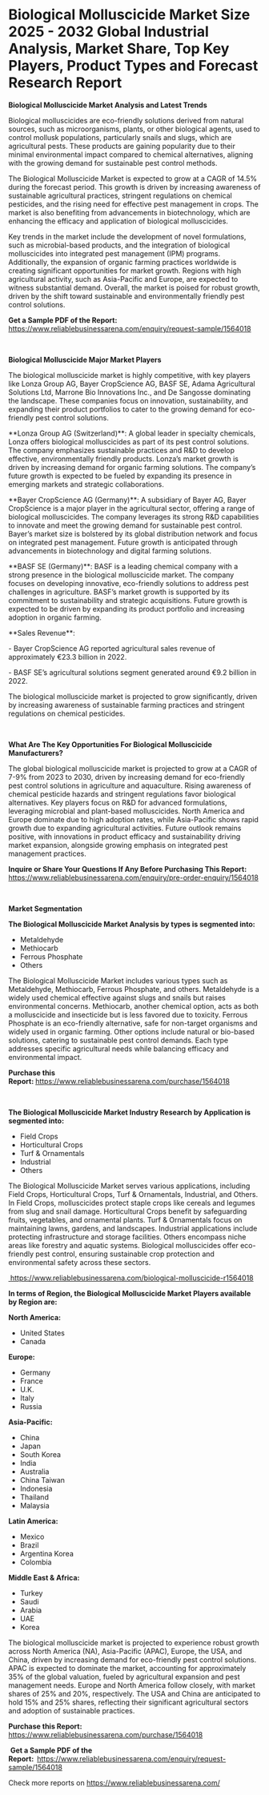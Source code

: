 <p><h1>Biological Molluscicide Market Size 2025 - 2032 Global Industrial Analysis, Market Share, Top Key Players, Product Types and Forecast Research Report</h1></p><p><strong>Biological Molluscicide Market Analysis and Latest Trends</strong></p>
<p><p>Biological molluscicides are eco-friendly solutions derived from natural sources, such as microorganisms, plants, or other biological agents, used to control mollusk populations, particularly snails and slugs, which are agricultural pests. These products are gaining popularity due to their minimal environmental impact compared to chemical alternatives, aligning with the growing demand for sustainable pest control methods.</p><p>The Biological Molluscicide Market is expected to grow at a CAGR of 14.5% during the forecast period. This growth is driven by increasing awareness of sustainable agricultural practices, stringent regulations on chemical pesticides, and the rising need for effective pest management in crops. The market is also benefiting from advancements in biotechnology, which are enhancing the efficacy and application of biological molluscicides.</p><p>Key trends in the market include the development of novel formulations, such as microbial-based products, and the integration of biological molluscicides into integrated pest management (IPM) programs. Additionally, the expansion of organic farming practices worldwide is creating significant opportunities for market growth. Regions with high agricultural activity, such as Asia-Pacific and Europe, are expected to witness substantial demand. Overall, the market is poised for robust growth, driven by the shift toward sustainable and environmentally friendly pest control solutions.</p></p>
<p><strong>Get a Sample PDF of the Report:&nbsp;</strong> <a href="https://www.reliablebusinessarena.com/enquiry/request-sample/1564018?utm_campaign=1891&utm_medium=2&utm_source=Github&utm_content=ia&utm_term=21012025&utm_id=biological-molluscicide">https://www.reliablebusinessarena.com/enquiry/request-sample/1564018</a></p>
<p>&nbsp;</p>
<p><strong>Biological Molluscicide Major Market Players</strong></p>
<p><p>The biological molluscicide market is highly competitive, with key players like Lonza Group AG, Bayer CropScience AG, BASF SE, Adama Agricultural Solutions Ltd, Marrone Bio Innovations Inc., and De Sangosse dominating the landscape. These companies focus on innovation, sustainability, and expanding their product portfolios to cater to the growing demand for eco-friendly pest control solutions.</p><p>**Lonza Group AG (Switzerland)**: A global leader in specialty chemicals, Lonza offers biological molluscicides as part of its pest control solutions. The company emphasizes sustainable practices and R&D to develop effective, environmentally friendly products. Lonza’s market growth is driven by increasing demand for organic farming solutions. The company’s future growth is expected to be fueled by expanding its presence in emerging markets and strategic collaborations.</p><p>**Bayer CropScience AG (Germany)**: A subsidiary of Bayer AG, Bayer CropScience is a major player in the agricultural sector, offering a range of biological molluscicides. The company leverages its strong R&D capabilities to innovate and meet the growing demand for sustainable pest control. Bayer’s market size is bolstered by its global distribution network and focus on integrated pest management. Future growth is anticipated through advancements in biotechnology and digital farming solutions.</p><p>**BASF SE (Germany)**: BASF is a leading chemical company with a strong presence in the biological molluscicide market. The company focuses on developing innovative, eco-friendly solutions to address pest challenges in agriculture. BASF’s market growth is supported by its commitment to sustainability and strategic acquisitions. Future growth is expected to be driven by expanding its product portfolio and increasing adoption in organic farming.</p><p>**Sales Revenue**:  </p><p>- Bayer CropScience AG reported agricultural sales revenue of approximately €23.3 billion in 2022.  </p><p>- BASF SE’s agricultural solutions segment generated around €9.2 billion in 2022.  </p><p>The biological molluscicide market is projected to grow significantly, driven by increasing awareness of sustainable farming practices and stringent regulations on chemical pesticides.</p></p>
<p>&nbsp;</p>
<p><strong>What Are The Key Opportunities For Biological Molluscicide Manufacturers?</strong></p>
<p><p>The global biological molluscicide market is projected to grow at a CAGR of 7-9% from 2023 to 2030, driven by increasing demand for eco-friendly pest control solutions in agriculture and aquaculture. Rising awareness of chemical pesticide hazards and stringent regulations favor biological alternatives. Key players focus on R&D for advanced formulations, leveraging microbial and plant-based molluscicides. North America and Europe dominate due to high adoption rates, while Asia-Pacific shows rapid growth due to expanding agricultural activities. Future outlook remains positive, with innovations in product efficacy and sustainability driving market expansion, alongside growing emphasis on integrated pest management practices.</p></p>
<p><strong>Inquire or Share Your Questions If Any Before Purchasing This Report:</strong> <a href="https://www.reliablebusinessarena.com/enquiry/pre-order-enquiry/1564018?utm_campaign=1891&utm_medium=2&utm_source=Github&utm_content=ia&utm_term=21012025&utm_id=biological-molluscicide">https://www.reliablebusinessarena.com/enquiry/pre-order-enquiry/1564018</a></p>
<p>&nbsp;</p>
<p><strong>Market Segmentation</strong></p>
<p><strong>The Biological Molluscicide Market Analysis by types is segmented into:</strong></p>
<p><ul><li>Metaldehyde</li><li>Methiocarb</li><li>Ferrous Phosphate</li><li>Others</li></ul></p>
<p><p>The Biological Molluscicide Market includes various types such as Metaldehyde, Methiocarb, Ferrous Phosphate, and others. Metaldehyde is a widely used chemical effective against slugs and snails but raises environmental concerns. Methiocarb, another chemical option, acts as both a molluscicide and insecticide but is less favored due to toxicity. Ferrous Phosphate is an eco-friendly alternative, safe for non-target organisms and widely used in organic farming. Other options include natural or bio-based solutions, catering to sustainable pest control demands. Each type addresses specific agricultural needs while balancing efficacy and environmental impact.</p></p>
<p><strong>Purchase this Report:&nbsp;</strong><a href="https://www.reliablebusinessarena.com/purchase/1564018?utm_campaign=1891&utm_medium=2&utm_source=Github&utm_content=ia&utm_term=21012025&utm_id=biological-molluscicide">https://www.reliablebusinessarena.com/purchase/1564018</a></p>
<p>&nbsp;</p>
<p><strong>The Biological Molluscicide Market Industry Research by Application is segmented into:</strong></p>
<p><ul><li>Field Crops</li><li>Horticultural Crops</li><li>Turf & Ornamentals</li><li>Industrial</li><li>Others</li></ul></p>
<p><p>The Biological Molluscicide Market serves various applications, including Field Crops, Horticultural Crops, Turf & Ornamentals, Industrial, and Others. In Field Crops, molluscicides protect staple crops like cereals and legumes from slug and snail damage. Horticultural Crops benefit by safeguarding fruits, vegetables, and ornamental plants. Turf & Ornamentals focus on maintaining lawns, gardens, and landscapes. Industrial applications include protecting infrastructure and storage facilities. Others encompass niche areas like forestry and aquatic systems. Biological molluscicides offer eco-friendly pest control, ensuring sustainable crop protection and environmental safety across these sectors.</p></p>
<p><a href="https://www.reliablebusinessarena.com/biological-molluscicide-r1564018?utm_campaign=1891&utm_medium=2&utm_source=Github&utm_content=ia&utm_term=21012025&utm_id=biological-molluscicide">&nbsp;https://www.reliablebusinessarena.com/biological-molluscicide-r1564018</a></p>
<p><strong>In terms of Region, the Biological Molluscicide Market Players available by Region are:</strong></p>
<p>
    <p> <strong> North America: </strong>
        <ul>
            <li>United States</li>
            <li>Canada</li>
        </ul>
        </p> 
    <p> <strong> Europe: </strong>
        <ul>
            <li>Germany</li>
            <li>France</li>
            <li>U.K.</li>
            <li>Italy</li>
            <li>Russia</li>
        </ul>
        </p> 
    <p> <strong> Asia-Pacific: </strong>
        <ul>
            <li>China</li>
            <li>Japan</li>
            <li>South Korea</li>
            <li>India</li>
            <li>Australia</li>
            <li>China Taiwan</li>
            <li>Indonesia</li>
            <li>Thailand</li>
            <li>Malaysia</li>
        </ul>
        </p> 
    <p> <strong> Latin America: </strong>
        <ul>
            <li>Mexico</li>
            <li>Brazil</li>
            <li>Argentina Korea</li>
            <li>Colombia</li>
        </ul>
        </p> 
    <p> <strong> Middle East & Africa: </strong>
        <ul>
            <li>Turkey</li>
            <li>Saudi</li>
            <li>Arabia</li>
            <li>UAE</li>
            <li>Korea</li>
        </ul>
    </p>
    </p>
<p><p>The biological molluscicide market is projected to experience robust growth across North America (NA), Asia-Pacific (APAC), Europe, the USA, and China, driven by increasing demand for eco-friendly pest control solutions. APAC is expected to dominate the market, accounting for approximately 35% of the global valuation, fueled by agricultural expansion and pest management needs. Europe and North America follow closely, with market shares of 25% and 20%, respectively. The USA and China are anticipated to hold 15% and 25% shares, reflecting their significant agricultural sectors and adoption of sustainable practices.</p></p>
<p><strong>Purchase this Report: </strong><a href="https://www.reliablebusinessarena.com/purchase/1564018?utm_campaign=1891&utm_medium=2&utm_source=Github&utm_content=ia&utm_term=21012025&utm_id=biological-molluscicide">https://www.reliablebusinessarena.com/purchase/1564018</a></p>
<p>&nbsp;<strong>Get a Sample PDF of the Report:&nbsp;&nbsp;</strong><a href="https://www.reliablebusinessarena.com/enquiry/request-sample/1564018?utm_campaign=1891&utm_medium=2&utm_source=Github&utm_content=ia&utm_term=21012025&utm_id=biological-molluscicide">https://www.reliablebusinessarena.com/enquiry/request-sample/1564018</a></p>
<p><strong></strong></p>
<p>Check more reports on <a href="https://www.reliablebusinessarena.com/?utm_campaign=1891&utm_medium=2&utm_source=Github&utm_content=ia&utm_term=21012025&utm_id=biological-molluscicide">https://www.reliablebusinessarena.com/</a></p>